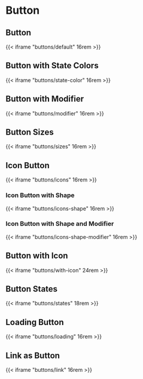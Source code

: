# Button

## Button

{{< iframe "buttons/default" 16rem >}}

## Button with State Colors

{{< iframe "buttons/state-color" 16rem >}}

## Button with Modifier

{{< iframe "buttons/modifier" 16rem >}}

## Button Sizes

{{< iframe "buttons/sizes" 16rem >}}

## Icon Button

{{< iframe "buttons/icons" 16rem >}}

### Icon Button with Shape

{{< iframe "buttons/icons-shape" 16rem >}}

### Icon Button with Shape and Modifier

{{< iframe "buttons/icons-shape-modifier" 16rem >}}

## Button with Icon

{{< iframe "buttons/with-icon" 24rem >}}

## Button States

{{< iframe "buttons/states" 18rem >}}

## Loading Button

{{< iframe "buttons/loading" 16rem >}}

## Link as Button

{{< iframe "buttons/link" 16rem >}}
